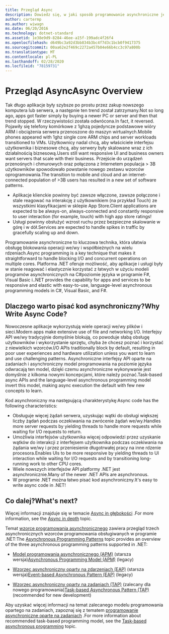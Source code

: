 ```yaml
---
title: Przegląd Async
description: Dowiedz się, w jaki sposób programowanie asynchroniczne jest prostą techniką, która ułatwia obsługę blokowania operacji we/wy i współbieżnych na wielu rdzeniach.
author: cartermp
ms.author: wiwagn
ms.date: 06/20/2016
ms.technology: dotnet-standard
ms.assetid: 1e38e9d9-8284-46ee-a15f-199adc4f26f4
ms.openlocfilehash: d649bc3a92d3bb834b3bc4f7d3c1bcb0f9417375
ms.sourcegitcommit: 00aa62e2f469c2272a457b04e66b4cc3c97a800b
ms.translationtype: MT
ms.contentlocale: pl-PL
ms.lasthandoff: 02/28/2020
ms.locfileid: "78159731"
---
```

# <a name="async-overview"></a><span data-ttu-id="f4d3c-103">Przegląd Async</span><span class="sxs-lookup"><span data-stu-id="f4d3c-103">Async Overview</span></span>

<span data-ttu-id="f4d3c-104">Tak długo aplikacje były szybsze po prostu przez zakup nowszego komputera lub serwera, a następnie ten trend został zatrzymany.</span><span class="sxs-lookup"><span data-stu-id="f4d3c-104">Not so long ago, apps got faster simply by buying a newer PC or server and then that trend stopped.</span></span> <span data-ttu-id="f4d3c-105">W rzeczywistości została odwrócona.</span><span class="sxs-lookup"><span data-stu-id="f4d3c-105">In fact, it reversed.</span></span> <span data-ttu-id="f4d3c-106">Pojawiły się telefony komórkowe z 1ghzą pojedyncze podstawowe wióry ARM i obciążenia serwera przenoszone do maszyn wirtualnych.</span><span class="sxs-lookup"><span data-stu-id="f4d3c-106">Mobile phones appeared with 1ghz single core ARM chips and server workloads transitioned to VMs.</span></span> <span data-ttu-id="f4d3c-107">Użytkownicy nadal chcą, aby właściciele interfejsu użytkownika i biznesowe chcą, aby serwery były skalowane wraz z ich działalnością biznesową.</span><span class="sxs-lookup"><span data-stu-id="f4d3c-107">Users still want responsive UI and business owners want servers that scale with their business.</span></span> <span data-ttu-id="f4d3c-108">Przejście do urządzeń przenośnych i chmurowych oraz połączona z Internetem populacja > 3B użytkowników spowodowało powstanie nowego zestawu wzorców oprogramowania.</span><span class="sxs-lookup"><span data-stu-id="f4d3c-108">The transition to mobile and cloud and an internet-connected population of >3B users has resulted in a new set of software patterns.</span></span>

- <span data-ttu-id="f4d3c-109">Aplikacje klienckie powinny być zawsze włączone, zawsze połączone i stale reagować na interakcję z użytkownikiem (na przykład Touch) ze wszystkimi klasyfikacjami w sklepie App Store.</span><span class="sxs-lookup"><span data-stu-id="f4d3c-109">Client applications are expected to be always-on, always-connected and constantly responsive to user interaction (for example, touch) with high app store ratings!</span></span>
- <span data-ttu-id="f4d3c-110">Usługi powinny obsłużyć wzrost ruchu przez bezpieczne skalowanie w górę i w dół.</span><span class="sxs-lookup"><span data-stu-id="f4d3c-110">Services are expected to handle spikes in traffic by gracefully scaling up and down.</span></span>

<span data-ttu-id="f4d3c-111">Programowanie asynchroniczne to kluczowa technika, która ułatwia obsługę blokowania operacji we/wy i współbieżnych na wielu rdzeniach.</span><span class="sxs-lookup"><span data-stu-id="f4d3c-111">Async programming is a key technique that makes it straightforward to handle blocking I/O and concurrent operations on multiple cores.</span></span> <span data-ttu-id="f4d3c-112">Platforma .NET oferuje możliwość, aby aplikacje i usługi były w stanie reagować i elastycznie korzystać z łatwych w użyciu modeli programów asynchronicznych na C#poziomie języka w programie F#, Visual Basic i.</span><span class="sxs-lookup"><span data-stu-id="f4d3c-112">.NET provides the capability for apps and services to be responsive and elastic with easy-to-use, language-level asynchronous programming models in C#, Visual Basic, and F#.</span></span>

## <a name="why-write-async-code"></a><span data-ttu-id="f4d3c-113">Dlaczego warto pisać kod asynchroniczny?</span><span class="sxs-lookup"><span data-stu-id="f4d3c-113">Why Write Async Code?</span></span>

<span data-ttu-id="f4d3c-114">Nowoczesne aplikacje wykorzystują wiele operacji we/wy plików i sieci.</span><span class="sxs-lookup"><span data-stu-id="f4d3c-114">Modern apps make extensive use of file and networking I/O.</span></span> <span data-ttu-id="f4d3c-115">Interfejsy API we/wy tradycyjnie domyślnie blokują, co powoduje słabą obsługę użytkowników i wykorzystanie sprzętu, chyba że chcesz poznać i korzystać z niewielkich wzorców.</span><span class="sxs-lookup"><span data-stu-id="f4d3c-115">I/O APIs traditionally block by default, resulting in poor user experiences and hardware utilization unless you want to learn and use challenging patterns.</span></span> <span data-ttu-id="f4d3c-116">Asynchroniczne interfejsy API oparte na zadaniach i asynchroniczny model programowania na poziomie języka odwracają ten model, dzięki czemu asynchroniczne wykonywanie jest domyślnie z kilkoma nowymi koncepcjami, które należy poznać.</span><span class="sxs-lookup"><span data-stu-id="f4d3c-116">Task-based async APIs and the language-level asynchronous programming model invert this model, making async execution the default with few new concepts to learn.</span></span>

<span data-ttu-id="f4d3c-117">Kod asynchroniczny ma następującą charakterystykę:</span><span class="sxs-lookup"><span data-stu-id="f4d3c-117">Async code has the following characteristics:</span></span>

- <span data-ttu-id="f4d3c-118">Obsługuje więcej żądań serwera, uzyskując wątki do obsługi większej liczby żądań podczas oczekiwania na zwrócenie żądań we/wy.</span><span class="sxs-lookup"><span data-stu-id="f4d3c-118">Handles more server requests by yielding threads to handle more requests while waiting for I/O requests to return.</span></span>
- <span data-ttu-id="f4d3c-119">Umożliwia interfejsów użytkownika więcej odpowiedzi przez uzyskanie wątków do interakcji z interfejsem użytkownika podczas oczekiwania na żądania we/wy i przez przeniesienie długotrwałej pracy na inne rdzenie procesora.</span><span class="sxs-lookup"><span data-stu-id="f4d3c-119">Enables UIs to be more responsive by yielding threads to UI interaction while waiting for I/O requests and by transitioning long-running work to other CPU cores.</span></span>
- <span data-ttu-id="f4d3c-120">Wiele nowszych interfejsów API platformy .NET jest asynchronicznie.</span><span class="sxs-lookup"><span data-stu-id="f4d3c-120">Many of the newer .NET APIs are asynchronous.</span></span>
- <span data-ttu-id="f4d3c-121">W programie .NET można łatwo pisać kod asynchroniczny.</span><span class="sxs-lookup"><span data-stu-id="f4d3c-121">It's easy to write async code in .NET!</span></span>

## <a name="whats-next"></a><span data-ttu-id="f4d3c-122">Co dalej?</span><span class="sxs-lookup"><span data-stu-id="f4d3c-122">What's next?</span></span>

<span data-ttu-id="f4d3c-123">Więcej informacji znajduje się w temacie [Async in głębokości](async-in-depth.md) .</span><span class="sxs-lookup"><span data-stu-id="f4d3c-123">For more information, see the [Async in depth](async-in-depth.md) topic.</span></span>

<span data-ttu-id="f4d3c-124">Temat [wzorce programowania asynchronicznego](asynchronous-programming-patterns/index.md) zawiera przegląd trzech asynchronicznych wzorców programowania obsługiwanych w programie .NET:</span><span class="sxs-lookup"><span data-stu-id="f4d3c-124">The [Asynchronous Programming Patterns](asynchronous-programming-patterns/index.md) topic provides an overview of the three asynchronous programming patterns supported in .NET:</span></span>  
  
- <span data-ttu-id="f4d3c-125">[Model programowania asynchronicznego (APM)](asynchronous-programming-patterns/asynchronous-programming-model-apm.md) (starsza wersja)</span><span class="sxs-lookup"><span data-stu-id="f4d3c-125">[Asynchronous Programming Model (APM)](asynchronous-programming-patterns/asynchronous-programming-model-apm.md) (legacy)</span></span>  
  
- <span data-ttu-id="f4d3c-126">[Wzorzec asynchroniczny oparty na zdarzeniach (EAP)](asynchronous-programming-patterns/event-based-asynchronous-pattern-eap.md) (starsza wersja)</span><span class="sxs-lookup"><span data-stu-id="f4d3c-126">[Event-based Asynchronous Pattern (EAP)](asynchronous-programming-patterns/event-based-asynchronous-pattern-eap.md) (legacy)</span></span>  
  
- <span data-ttu-id="f4d3c-127">[Wzorzec asynchroniczny oparty na zadaniach (TAP)](asynchronous-programming-patterns/task-based-asynchronous-pattern-tap.md) (zalecany dla nowego programowania)</span><span class="sxs-lookup"><span data-stu-id="f4d3c-127">[Task-based Asynchronous Pattern (TAP)](asynchronous-programming-patterns/task-based-asynchronous-pattern-tap.md) (recommended for new development)</span></span>  

<span data-ttu-id="f4d3c-128">Aby uzyskać więcej informacji na temat zalecanego modelu programowania opartego na zadaniach, zapoznaj się z tematem [programowanie asynchroniczne oparte na zadaniach](parallel-programming/task-based-asynchronous-programming.md) .</span><span class="sxs-lookup"><span data-stu-id="f4d3c-128">For more information about recommended task-based programming model, see the [Task-based asynchronous programming](parallel-programming/task-based-asynchronous-programming.md) topic.</span></span>
